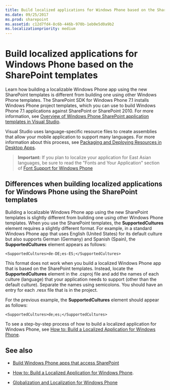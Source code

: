 ```yaml
---
title: Build localized applications for Windows Phone based on the SharePoint templates
ms.date: 09/25/2017
ms.prod: sharepoint
ms.assetid: c12d7fd4-8c6b-446b-970b-1eb0e5d0a9b2
ms.localizationpriority: medium
---
```



# Build localized applications for Windows Phone based on the SharePoint templates
Learn how building a localizable Windows Phone app using the new SharePoint templates is different from building one using other Windows Phone templates.
The SharePoint SDK for Windows Phone 7.1 installs Windows Phone project templates, which you can use to build Windows Phone 7.1 applications against SharePoint or SharePoint 2010. For more information, see  [Overview of Windows Phone SharePoint application templates in Visual Studio](overview-of-windows-phone-sharepoint-application-templates-in-visual-studio.md). 
  
    
    

Visual Studio uses language-specific resource files to create assemblies that allow your mobile application to support many languages. For more information about this process, see  [Packaging and Deploying Resources in Desktop Apps](https://msdn.microsoft.com/library/b224d7c0-35f8-4e82-a705-dd76795e8d16%28Office.15%29.aspx).
> **Important:**
> If you plan to localize your application for East Asian languages, be sure to read the "Fonts and Your Application" section of  [Font Support for Windows Phone](https://msdn.microsoft.com/library/b0d855ad-3fd2-4872-9a88-7f5d0a270ff9%28Office.15%29.aspx)
  
    
    


## Differences when building localized applications for Windows Phone using the SharePoint templates

Building a localizable Windows Phone app using the new SharePoint templates is slightly different from building one using other Windows Phone templates. When you use the SharePoint templates, the **SupportedCultures** element requires a slightly different format. For example, in a standard Windows Phone app that uses English (United States) for its default culture but also supports German (Germany) and Spanish (Spain), the **SupportedCultures** element appears as follows:
  
    
    
 `<SupportedCultures>de-DE;es-ES;</SupportedCultures>`
  
    
    
This format does not work when you build a localized Windows Phone app that is based on the SharePoint templates. Instead, locate the **SupportedCultures** element in the .csproj file and add the names of each culture (language) that your application needs to support (other than the default culture). Separate the names using semicolons. You should have an entry for each .resx file that is in the project.
  
    
    
For the previous example, the **SupportedCultures** element should appear as follows:
  
    
    
 `<SupportedCultures>de;es;</SupportedCultures>`
  
    
    
To see a step-by-step process of how to build a localized application for Windows Phone, see  [How to: Build a Localized Application for Windows Phone](https://msdn.microsoft.com/library/9306a6ed-6efb-4f32-b850-d2e508431eeb%28Office.15%29.aspx).
  
    
    

## See also
<a name="bk_addresources"> </a>


-  [Build Windows Phone apps that access SharePoint](build-windows-phone-apps-that-access-sharepoint.md)
    
  
-  [How to: Build a Localized Application for Windows Phone](https://msdn.microsoft.com/library/9306a6ed-6efb-4f32-b850-d2e508431eeb%28Office.15%29.aspx).
    
  
-  [Globalization and Localization for Windows Phone](https://msdn.microsoft.com/library/e82118a4-6247-4d75-a16f-749677349be4%28Office.15%29.aspx)
    
  

  
    
    

